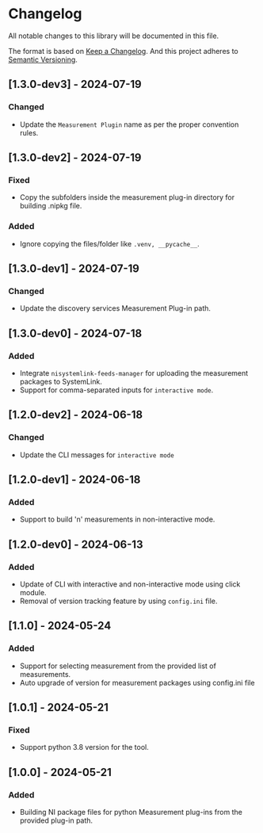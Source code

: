 # Changelog

All notable changes to this library will be documented in this file.

The format is based on [Keep a Changelog](http://keepachangelog.com/).
And this project adheres to [Semantic Versioning](https://semver.org/spec/v2.0.0.html).

## [1.3.0-dev3] - 2024-07-19

### Changed

- Update the `Measurement Plugin` name as per the proper convention rules.

## [1.3.0-dev2] - 2024-07-19

### Fixed

- Copy the subfolders inside the measurement plug-in directory for building .nipkg file.

### Added

- Ignore copying the files/folder like `.venv, __pycache__`. 

## [1.3.0-dev1] - 2024-07-19

### Changed

- Update the discovery services Measurement Plug-in path.

## [1.3.0-dev0] - 2024-07-18

### Added

- Integrate `nisystemlink-feeds-manager` for uploading the measurement packages to SystemLink.
- Support for comma-separated inputs for `interactive mode`.

## [1.2.0-dev2] - 2024-06-18

### Changed

- Update the CLI messages for `interactive mode`

## [1.2.0-dev1] - 2024-06-18

### Added

- Support to build 'n' measurements in non-interactive mode.

## [1.2.0-dev0] - 2024-06-13

### Added

- Update of CLI with interactive and non-interactive mode using click module.
- Removal of version tracking feature by using `config.ini` file.

## [1.1.0] - 2024-05-24

### Added

- Support for selecting measurement from the provided list of measurements.
- Auto upgrade of version for measurement packages using config.ini file

## [1.0.1] - 2024-05-21

### Fixed

- Support python 3.8 version for the tool.

## [1.0.0] - 2024-05-21

### Added

- Building NI package files for python Measurement plug-ins from the provided plug-in path.
